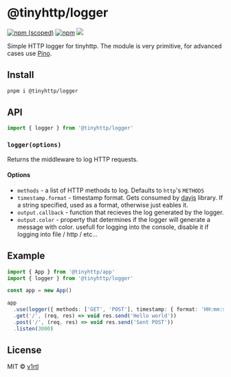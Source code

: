 # @tinyhttp/logger

[![npm (scoped)](https://img.shields.io/npm/v/@tinyhttp/logger?style=flat-square)](npmjs.com/package/@tinyhttp/logger) [![npm](https://img.shields.io/npm/dt/@tinyhttp/logger?style=flat-square)](npmjs.com/package/@tinyhttp/logger) [![](https://img.shields.io/badge/website-visit-hotpink?style=flat-square)](https://tinyhttp.v1rtl.site/mw/logger)

Simple HTTP logger for tinyhttp. The module is very primitive, for advanced cases use [Pino](https://github.com/pinojs/pino).

## Install

```sh
pnpm i @tinyhttp/logger
```

## API

```ts
import { logger } from '@tinyhttp/logger'
```

### `logger(options)`

Returns the middleware to log HTTP requests.

#### Options

- `methods` - a list of HTTP methods to log. Defaults to `http`'s `METHODS`
- `timestamp.format` - timestamp format. Gets consumed by [dayjs](https://day.js.org) library. If a string specified, used as a format, otherwise just eables it.
- `output.callback` - function that recieves the log generated by the logger.
- `output.color` - property that determines if the logger will generate a message with color. usefull for logging into the console, disable it if logging into file / http / etc...

## Example

```ts
import { App } from '@tinyhttp/app'
import { logger } from '@tinyhttp/logger'

const app = new App()

app
  .use(logger({ methods: ['GET', 'POST'], timestamp: { format: 'HH:mm:ss' }, output: { callback: console.log, color: false } }))
  .get('/', (req, res) => void res.send('Hello world'))
  .post('/', (req, res) => void res.send('Sent POST'))
  .listen(3000)
```

## License

MIT © [v1rtl](https://v1rtl.site)
